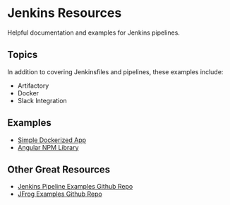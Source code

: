 # Jenkins Resources

Helpful documentation and examples for Jenkins pipelines.

## Topics

In addition to covering Jenkinsfiles and pipelines, these examples include:

- Artifactory
- Docker
- Slack Integration

## Examples

- [Simple Dockerized App](jenkinsfile-examples/simple-docker-container/)
- [Angular NPM Library](jenkinsfile-examples/angular-npm-lib/)

## Other Great Resources

- [Jenkins Pipeline Examples Github Repo](https://github.com/jenkinsci/pipeline-examples)
- [JFrog Examples Github Repo](https://github.com/jfrog/project-examples)
